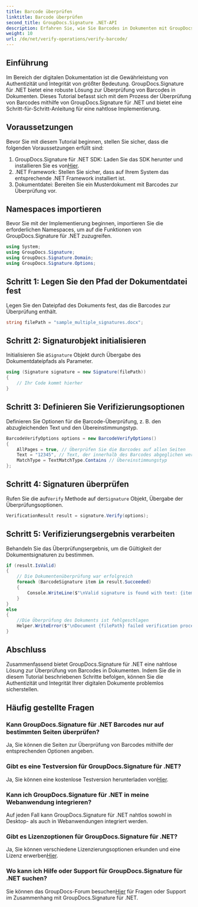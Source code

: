 ```yaml
---
title: Barcode überprüfen
linktitle: Barcode überprüfen
second_title: GroupDocs.Signature .NET-API
description: Erfahren Sie, wie Sie Barcodes in Dokumenten mit GroupDocs.Signature für .NET überprüfen. Folgen Sie unserer Schritt-für-Schritt-Anleitung für eine nahtlose Implementierung.
weight: 10
url: /de/net/verify-operations/verify-barcode/
---
```

## Einführung
Im Bereich der digitalen Dokumentation ist die Gewährleistung von Authentizität und Integrität von größter Bedeutung. GroupDocs.Signature für .NET bietet eine robuste Lösung zur Überprüfung von Barcodes in Dokumenten. Dieses Tutorial befasst sich mit dem Prozess der Überprüfung von Barcodes mithilfe von GroupDocs.Signature für .NET und bietet eine Schritt-für-Schritt-Anleitung für eine nahtlose Implementierung.
## Voraussetzungen
Bevor Sie mit diesem Tutorial beginnen, stellen Sie sicher, dass die folgenden Voraussetzungen erfüllt sind:
1.  GroupDocs.Signature für .NET SDK: Laden Sie das SDK herunter und installieren Sie es von[Hier](https://releases.groupdocs.com/signature/net/).
2. .NET Framework: Stellen Sie sicher, dass auf Ihrem System das entsprechende .NET Framework installiert ist.
3. Dokumentdatei: Bereiten Sie ein Musterdokument mit Barcodes zur Überprüfung vor.

## Namespaces importieren
Bevor Sie mit der Implementierung beginnen, importieren Sie die erforderlichen Namespaces, um auf die Funktionen von GroupDocs.Signature für .NET zuzugreifen.
```csharp
using System;
using GroupDocs.Signature;
using GroupDocs.Signature.Domain;
using GroupDocs.Signature.Options;
```
## Schritt 1: Legen Sie den Pfad der Dokumentdatei fest
Legen Sie den Dateipfad des Dokuments fest, das die Barcodes zur Überprüfung enthält.
```csharp
string filePath = "sample_multiple_signatures.docx";
```
## Schritt 2: Signaturobjekt initialisieren
 Initialisieren Sie a`Signature` Objekt durch Übergabe des Dokumentdateipfads als Parameter.
```csharp
using (Signature signature = new Signature(filePath))
{
    // Ihr Code kommt hierher
}
```
## Schritt 3: Definieren Sie Verifizierungsoptionen
Definieren Sie Optionen für die Barcode-Überprüfung, z. B. den abzugleichenden Text und den Übereinstimmungstyp.
```csharp
BarcodeVerifyOptions options = new BarcodeVerifyOptions()
{
    AllPages = true, // Überprüfen Sie die Barcodes auf allen Seiten
    Text = "12345", // Text, der innerhalb des Barcodes abgeglichen werden soll
    MatchType = TextMatchType.Contains // Übereinstimmungstyp
};
```
## Schritt 4: Signaturen überprüfen
 Rufen Sie die auf`Verify` Methode auf der`Signature` Objekt, Übergabe der Überprüfungsoptionen.
```csharp
VerificationResult result = signature.Verify(options);
```
## Schritt 5: Verifizierungsergebnis verarbeiten
Behandeln Sie das Überprüfungsergebnis, um die Gültigkeit der Dokumentsignaturen zu bestimmen.
```csharp
if (result.IsValid)
{
    // Die Dokumentenüberprüfung war erfolgreich
    foreach (BarcodeSignature item in result.Succeeded)
    {
        Console.WriteLine($"\nValid signature is found with text: {item.Text} and type: {item.EncodeType.TypeName}.");
    }
}
else
{
    //Die Überprüfung des Dokuments ist fehlgeschlagen
    Helper.WriteError($"\nDocument {filePath} failed verification process.");
}
```

## Abschluss
Zusammenfassend bietet GroupDocs.Signature für .NET eine nahtlose Lösung zur Überprüfung von Barcodes in Dokumenten. Indem Sie die in diesem Tutorial beschriebenen Schritte befolgen, können Sie die Authentizität und Integrität Ihrer digitalen Dokumente problemlos sicherstellen.
## Häufig gestellte Fragen
### Kann GroupDocs.Signature für .NET Barcodes nur auf bestimmten Seiten überprüfen?
Ja, Sie können die Seiten zur Überprüfung von Barcodes mithilfe der entsprechenden Optionen angeben.
### Gibt es eine Testversion für GroupDocs.Signature für .NET?
 Ja, Sie können eine kostenlose Testversion herunterladen von[Hier](https://releases.groupdocs.com/).
### Kann ich GroupDocs.Signature für .NET in meine Webanwendung integrieren?
Auf jeden Fall kann GroupDocs.Signature für .NET nahtlos sowohl in Desktop- als auch in Webanwendungen integriert werden.
### Gibt es Lizenzoptionen für GroupDocs.Signature für .NET?
 Ja, Sie können verschiedene Lizenzierungsoptionen erkunden und eine Lizenz erwerben[Hier](https://purchase.groupdocs.com/buy).
### Wo kann ich Hilfe oder Support für GroupDocs.Signature für .NET suchen?
 Sie können das GroupDocs-Forum besuchen[Hier](https://forum.groupdocs.com/c/signature/13) für Fragen oder Support im Zusammenhang mit GroupDocs.Signature für .NET.